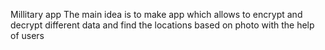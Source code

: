 Millitary app
The main idea is to make app which allows to encrypt and decrypt different data and find the locations based on photo with the help of users
